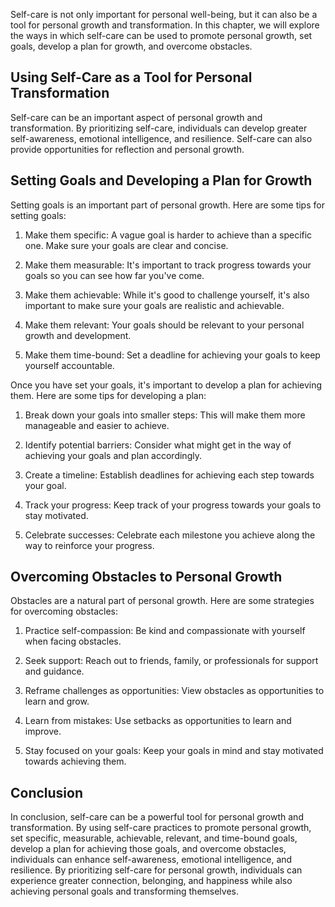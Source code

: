 
Self-care is not only important for personal well-being, but it can also be a tool for personal growth and transformation. In this chapter, we will explore the ways in which self-care can be used to promote personal growth, set goals, develop a plan for growth, and overcome obstacles.

Using Self-Care as a Tool for Personal Transformation
-----------------------------------------------------

Self-care can be an important aspect of personal growth and transformation. By prioritizing self-care, individuals can develop greater self-awareness, emotional intelligence, and resilience. Self-care can also provide opportunities for reflection and personal growth.

Setting Goals and Developing a Plan for Growth
----------------------------------------------

Setting goals is an important part of personal growth. Here are some tips for setting goals:

1. Make them specific: A vague goal is harder to achieve than a specific one. Make sure your goals are clear and concise.

2. Make them measurable: It's important to track progress towards your goals so you can see how far you've come.

3. Make them achievable: While it's good to challenge yourself, it's also important to make sure your goals are realistic and achievable.

4. Make them relevant: Your goals should be relevant to your personal growth and development.

5. Make them time-bound: Set a deadline for achieving your goals to keep yourself accountable.

Once you have set your goals, it's important to develop a plan for achieving them. Here are some tips for developing a plan:

1. Break down your goals into smaller steps: This will make them more manageable and easier to achieve.

2. Identify potential barriers: Consider what might get in the way of achieving your goals and plan accordingly.

3. Create a timeline: Establish deadlines for achieving each step towards your goal.

4. Track your progress: Keep track of your progress towards your goals to stay motivated.

5. Celebrate successes: Celebrate each milestone you achieve along the way to reinforce your progress.

Overcoming Obstacles to Personal Growth
---------------------------------------

Obstacles are a natural part of personal growth. Here are some strategies for overcoming obstacles:

1. Practice self-compassion: Be kind and compassionate with yourself when facing obstacles.

2. Seek support: Reach out to friends, family, or professionals for support and guidance.

3. Reframe challenges as opportunities: View obstacles as opportunities to learn and grow.

4. Learn from mistakes: Use setbacks as opportunities to learn and improve.

5. Stay focused on your goals: Keep your goals in mind and stay motivated towards achieving them.

Conclusion
----------

In conclusion, self-care can be a powerful tool for personal growth and transformation. By using self-care practices to promote personal growth, set specific, measurable, achievable, relevant, and time-bound goals, develop a plan for achieving those goals, and overcome obstacles, individuals can enhance self-awareness, emotional intelligence, and resilience. By prioritizing self-care for personal growth, individuals can experience greater connection, belonging, and happiness while also achieving personal goals and transforming themselves.


